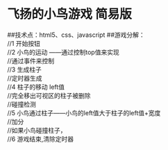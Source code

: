 # 飞扬的小鸟游戏 简易版
   ##技术点：html5、css、javascript
   ##游戏分解：<br>
	//1 开始按钮<br>
	//2 小鸟的运动 ——通过控制top值来实现<br>
	    //通过事件来控制<br>
	//3 生成柱子<br>
	    //定时器生成  <br>
	//4 柱子的移动 left值<br>
	    //完全移出可视区的柱子被删除<br>
	    //碰撞检测<br>
	//5 小鸟通过柱子——小鸟的left值大于柱子的left值+宽度<br>
	    //加分<br>
	    //如果小鸟碰撞柱子，<br>
	//6 游戏结束,清除定时器<br>
